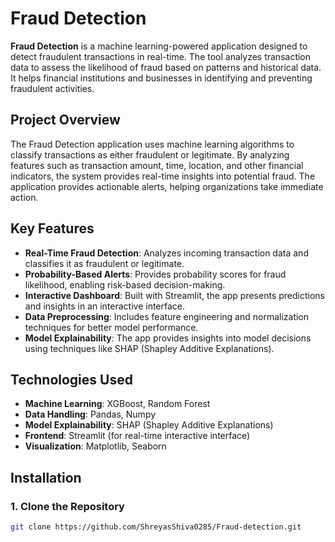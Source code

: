 # Fraud Detection

**Fraud Detection** is a machine learning-powered application designed to detect fraudulent transactions in real-time. The tool analyzes transaction data to assess the likelihood of fraud based on patterns and historical data. It helps financial institutions and businesses in identifying and preventing fraudulent activities.

## Project Overview

The Fraud Detection application uses machine learning algorithms to classify transactions as either fraudulent or legitimate. By analyzing features such as transaction amount, time, location, and other financial indicators, the system provides real-time insights into potential fraud. The application provides actionable alerts, helping organizations take immediate action.

## Key Features

- **Real-Time Fraud Detection**: Analyzes incoming transaction data and classifies it as fraudulent or legitimate.
- **Probability-Based Alerts**: Provides probability scores for fraud likelihood, enabling risk-based decision-making.
- **Interactive Dashboard**: Built with Streamlit, the app presents predictions and insights in an interactive interface.
- **Data Preprocessing**: Includes feature engineering and normalization techniques for better model performance.
- **Model Explainability**: The app provides insights into model decisions using techniques like SHAP (Shapley Additive Explanations).

## Technologies Used

- **Machine Learning**: XGBoost, Random Forest
- **Data Handling**: Pandas, Numpy
- **Model Explainability**: SHAP (Shapley Additive Explanations)
- **Frontend**: Streamlit (for real-time interactive interface)
- **Visualization**: Matplotlib, Seaborn

## Installation

### 1. Clone the Repository
```bash
git clone https://github.com/ShreyasShiva0285/Fraud-detection.git
